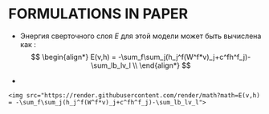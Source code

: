 # FORMULATIONS IN PAPER

- Энергия сверточного слоя *E* для этой модели может быть вычислена как :
  $$
  \begin{align*}
  E(v,h) = -\sum_f\sum_j(h_j^f(W^f*v)_j+c^fh^f_j)-\sum_lb_lv_l \\
  \end{align*}
  $$

- 

```
<img src="https://render.githubusercontent.com/render/math?math=E(v,h) = -\sum_f\sum_j(h_j^f(W^f*v)_j+c^fh^f_j)-\sum_lb_lv_l">
```

